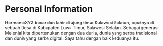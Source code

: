 # Personal Information

HermantoXYZ besar dan lahir di ujung timur Sulawesi Selatan, tepatnya di sebuah Desa di Kabupaten Luwu Timur, Sulawesi Selatan. Sebagai generasi Melenial kita dipertemukan dengan dua dunia, dunia yang serba tradisional dan dunia yang serba digital. Saya tahu dengan baik keduanya itu.
